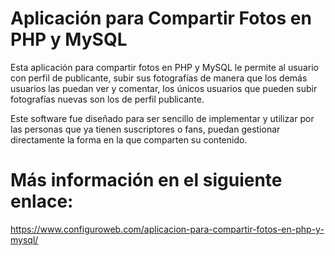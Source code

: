 # Aplicación para Compartir Fotos en PHP y MySQL

Esta aplicación para compartir fotos en PHP y MySQL le permite al usuario con perfil de publicante, subir sus fotografías de manera que los demás usuarios las puedan ver y comentar, los únicos usuarios que pueden subir fotografías nuevas son los de perfil publicante.

Este software fue diseñado para ser sencillo de implementar y utilizar por las personas que ya tienen suscriptores o fans, puedan gestionar directamente la forma en la que comparten su contenido.

# Más información en el siguiente enlace:
https://www.configuroweb.com/aplicacion-para-compartir-fotos-en-php-y-mysql/
